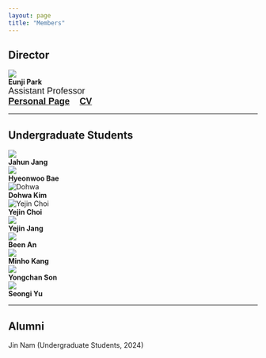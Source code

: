 ```yaml
---
layout: page
title: "Members"
---
```



## **Director**

<div class="members-row">
  <div class="member-column">
    <img src="https://cookingfoil.github.io/ixlab/figures/eunji-square.png" class="member-photo">
    <div class="member-info">
      <strong>Eunji Park</strong><br>
      <div style="font-family: sans-serif; font-size: 18px;">
        Assistant Professor<br>
        <a href="https://cookingfoil.github.io/"><b>Personal Page</b></a>
        &nbsp;&nbsp;
        <a href="https://cookingfoil.github.io/ixlab/papers/eunji-cv-250220.pdf"><b>CV</b></a>
      </div>
    </div>  
  </div>
</div>

<div class="member-column"></div>
<div class="member-column"></div>
<div class="member-column"></div>
<!-- --- -->

<!-- ## **Integrated B.S.–M.S. Student**



<div class="members-row">

  <div class="member-column">
    <img src="https://cookingfoil.github.io/ixlab/figures/dohwa.jpg" alt="Dohwa" class="member-photo">
    <div class="member-info">
      <strong>Dohwa Kim</strong>
    </div>
  </div>

  <div class="member-column">
    <img src="https://cookingfoil.github.io/ixlab/figures/yejinchoi.jpg" alt="Yejin Choi" class="member-photo">
    <div class="member-info">
      <strong>Yejin Choi</strong>
    </div>
  </div>


  <div class="member-column"></div>

  <div class="member-column"></div>

</div> -->



<hr>

## **Undergraduate Students**

<div class="members-row">

  <div class="member-column">
    <img src="https://cookingfoil.github.io/ixlab/figures/jahun.png" class="member-photo">
    <div class="member-info">
      <strong>Jahun Jang</strong>
    </div>
  </div>

  <div class="member-column">
    <img src="https://cookingfoil.github.io/ixlab/figures/hyeonwoo.png" class="member-photo">
    <div class="member-info">
      <strong>Hyeonwoo Bae</strong>
    </div>
  </div>

  <div class="member-column">
    <img src="https://cookingfoil.github.io/ixlab/figures/dohwa.jpg" alt="Dohwa" class="member-photo">
    <div class="member-info">
      <strong>Dohwa Kim</strong>
    </div>
  </div>

  <div class="member-column">
    <img src="https://cookingfoil.github.io/ixlab/figures/yejinchoi.jpg" alt="Yejin Choi" class="member-photo">
    <div class="member-info">
      <strong>Yejin Choi</strong>
    </div>
  </div>

  <div class="member-column">
    <img src="https://cookingfoil.github.io/ixlab/figures/yejinjang.jpg" class="member-photo">
    <div class="member-info">
      <strong>Yejin Jang</strong>
    </div>
  </div>

  <div class="member-column">
    <img src="https://cookingfoil.github.io/ixlab/figures/been.jpeg" class="member-photo">
    <div class="member-info">
      <strong>Been An</strong>
    </div>
  </div>

  <div class="member-column">
    <img src="https://cookingfoil.github.io/ixlab/figures/minho.png" class="member-photo">
    <div class="member-info">
      <strong>Minho Kang</strong>
    </div>
  </div>

  <div class="member-column">
    <img src="https://cookingfoil.github.io/ixlab/figures/yongchan.png" class="member-photo">
    <div class="member-info">
      <strong>Yongchan Son</strong>
    </div>
  </div>

  <div class="member-column">
    <img src="https://cookingfoil.github.io/ixlab/figures/seongi.jpeg" class="member-photo">
    <div class="member-info">
      <strong>Seongi Yu</strong>
    </div>
  </div>

  <div class="member-column">
    
  </div>

</div>

<hr>



## **Alumni**
Jin Nam (Undergraduate Students, 2024) 

